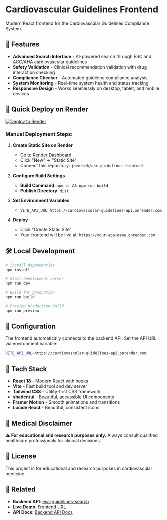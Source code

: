 # Cardiovascular Guidelines Frontend

Modern React frontend for the Cardiovascular Guidelines Compliance System.

## 🌟 Features

- **Advanced Search Interface** - AI-powered search through ESC and ACC/AHA cardiovascular guidelines
- **Safety Validation** - Clinical recommendation validation with drug interaction checking
- **Compliance Checker** - Automated guideline compliance analysis
- **System Monitoring** - Real-time system health and status tracking
- **Responsive Design** - Works seamlessly on desktop, tablet, and mobile devices

## 🚀 Quick Deploy on Render

[![Deploy to Render](https://render.com/images/deploy-to-render-button.svg)](https://render.com/deploy)

### Manual Deployment Steps:

1. **Create Static Site on Render**
   - Go to [Render Dashboard](https://dashboard.render.com)
   - Click "New" → "Static Site"
   - Connect this repository: `jdverbek/esc-guidelines-frontend`

2. **Configure Build Settings**
   - **Build Command**: `npm ci && npm run build`
   - **Publish Directory**: `dist`

3. **Set Environment Variables**
   - `VITE_API_URL`: `https://cardiovascular-guidelines-api.onrender.com`

4. **Deploy**
   - Click "Create Static Site"
   - Your frontend will be live at: `https://your-app-name.onrender.com`

## 🛠️ Local Development

```bash
# Install dependencies
npm install

# Start development server
npm run dev

# Build for production
npm run build

# Preview production build
npm run preview
```

## 🔧 Configuration

The frontend automatically connects to the backend API. Set the API URL via environment variable:

```bash
VITE_API_URL=https://cardiovascular-guidelines-api.onrender.com
```

## 📱 Tech Stack

- **React 18** - Modern React with hooks
- **Vite** - Fast build tool and dev server
- **Tailwind CSS** - Utility-first CSS framework
- **shadcn/ui** - Beautiful, accessible UI components
- **Framer Motion** - Smooth animations and transitions
- **Lucide React** - Beautiful, consistent icons

## 🏥 Medical Disclaimer

⚠️ **For educational and research purposes only.** Always consult qualified healthcare professionals for clinical decisions.

## 📄 License

This project is for educational and research purposes in cardiovascular medicine.

## 🔗 Related

- **Backend API**: [esc-guidelines-search](https://github.com/jdverbek/esc-guidelines-search)
- **Live Demo**: [Frontend URL](https://your-frontend-url.onrender.com)
- **API Docs**: [Backend API Docs](https://cardiovascular-guidelines-api.onrender.com/docs)


